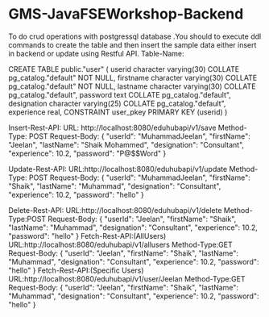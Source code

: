 # GMS-JavaFSEWorkshop-Backend
To do crud operations with postgressql database .You should to execute ddl commands to create the table  and then insert the sample data either insert in backend or update using Restful API.
Table-Name:

CREATE TABLE public."user"
(
    userid character varying(30) COLLATE pg_catalog."default" NOT NULL,
    firstname character varying(30) COLLATE pg_catalog."default" NOT NULL,
    lastname character varying(30) COLLATE pg_catalog."default",
    password text COLLATE pg_catalog."default",
    designation character varying(25) COLLATE pg_catalog."default",
    experience real,
    CONSTRAINT user_pkey PRIMARY KEY (userid)
)


Insert-Rest-API:
URL: http://localhost:8080/eduhubapi/v1/save
Method-Type: POST
Request-Body:
 {
    "userId": "MuhammadJeelan",
    "firstName": "Jeelan",
    "lastName": "Shaik Mohammed",
    "designation": "Consultant",
    "experience": 10.2,
    "password": "P@$$Word"
}

Update-Rest-API:
URL:http://localhost:8080/eduhubapi/v1/update
Method-Type: POST
Request-Body:
{
    "userId": "MuhammadJeelan",
    "firstName": "Shaik",
    "lastName": "Muhammad",
    "designation": "Consultant",
    "experience": 10.2,
    "password": "hello"
}

Delete-Rest-API: 
URL:http://localhost:8080/eduhubapi/v1/delete
Method-Type:POST
Request-Body:
{
    "userId": "Jeelan",
    "firstName": "Shaik",
    "lastName": "Muhammad",
    "designation": "Consultant",
    "experience": 10.2,
    "password": "hello"
}
Fetch-Rest-API:(AllUsers)
URL:http://localhost:8080/eduhubapi/v1/allusers
Method-Type:GET
Request-Body:
{
    "userId": "Jeelan",
    "firstName": "Shaik",
    "lastName": "Muhammad",
    "designation": "Consultant",
    "experience": 10.2,
    "password": "hello"
}
Fetch-Rest-API:(Specific Users)
URL:http://localhost:8080/eduhubapi/v1/user/Jeelan
Method-Type:GET
Request-Body:
{
    "userId": "Jeelan",
    "firstName": "Shaik",
    "lastName": "Muhammad",
    "designation": "Consultant",
    "experience": 10.2,
    "password": "hello"
}


